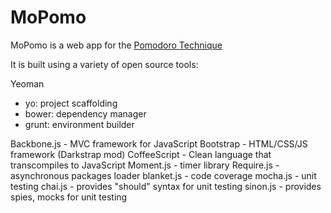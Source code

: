 MoPomo
======

MoPomo is a web app for the [Pomodoro Technique](http://en.wikipedia.org/wiki/Pomodoro_Technique)

It is built using a variety of open source tools:

Yeoman
- yo: project scaffolding
- bower: dependency manager
- grunt: environment builder

Backbone.js - MVC framework for JavaScript
Bootstrap - HTML/CSS/JS framework (Darkstrap mod)
CoffeeScript - Clean language that transcompiles to JavaScript
Moment.js - timer library
Require.js - asynchronous packages loader
blanket.js - code coverage
mocha.js - unit testing
chai.js - provides "should" syntax for unit testing
sinon.js - provides spies, mocks for unit testing

